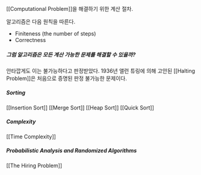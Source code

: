 [[Computational Problem]]을 해결하기 위한 계산 절차.

알고리즘은 다음 원칙을 따른다.

* Finiteness (the number of steps)
* Correctness

<h5>그럼 알고리즘은 모든 계산 가능한 문제를 해결할 수 있을까?</h5>
안타깝게도 이는 불가능하다고 판정받았다.
1936년 앨런 튜링에 의해 고안된 [[Halting Problem]]은 처음으로 증명된 판정 불가능한 문제이다. 

<h5>Sorting</h5>
[[Insertion Sort]]
[[Merge Sort]]
[[Heap Sort]]
[[Quick Sort]]
<h5>Complexity</h5>
[[Time Complexity]]

<h5>Probabilistic Analysis and Randomized Algorithms</h5>
[[The Hiring Problem]]
